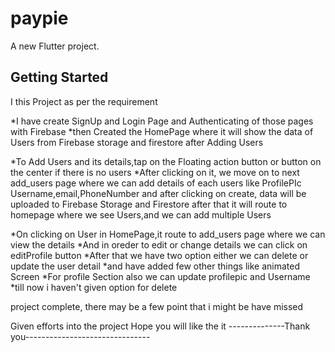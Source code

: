 # paypie

A new Flutter project.

## Getting Started



I this Project as per the requirement

*I have create SignUp and Login Page and Authenticating of  those pages with Firebase
*then Created the HomePage where it will show the data of Users from Firebase storage and firestore after
Adding Users

*To Add Users and its details,tap on the Floating action button or button on the center if there is no users
*After clicking on it, we move on to next add_users page where we can add details of each users like ProfilePIc
Username,email,PhoneNumber and after clicking on create, data will be uploaded to Firebase Storage and Firestore
after that it will route to homepage where we see Users,and we can add multiple Users

*On clicking on User in HomePage,it route to add_users page where we can view the details
*And in oreder to edit or change details we can click on editProfile button
*After that we have two option either we can delete or update the user detail
*and have added few other things like animated Screen
*For profile Section also we can update profilepic and Username
*till now i haven't given option for delete

project complete, 
there may be a few point that i might be have missed

Given efforts into the project Hope you will like the it
--------------Thank you-------------------------------

